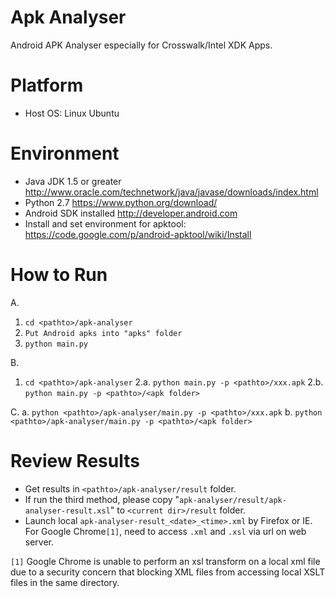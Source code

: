 # Apk Analyser
Android APK Analyser especially for Crosswalk/Intel XDK Apps.

# Platform
* Host OS: Linux Ubuntu

# Environment
* Java JDK 1.5 or greater http://www.oracle.com/technetwork/java/javase/downloads/index.html
* Python 2.7 https://www.python.org/download/
* Android SDK installed http://developer.android.com
* Install and set environment for apktool: https://code.google.com/p/android-apktool/wiki/Install

# How to Run
A.
  1. `cd <pathto>/apk-analyser`
  2. `Put Android apks into "apks" folder`
  3. `python main.py`

B.
  1. `cd <pathto>/apk-analyser`
  2.a. `python main.py -p <pathto>/xxx.apk`
  2.b. `python main.py -p <pathto>/<apk folder>`
	
C.
  a. `python <pathto>/apk-analyser/main.py -p <pathto>/xxx.apk`
  b. `python <pathto>/apk-analyser/main.py -p <pathto>/<apk folder>`
	
# Review Results
* Get results in `<pathto>/apk-analyser/result` folder.
* If run the third method, please copy "`apk-analyser/result/apk-analyser-result.xsl`" to `<current dir>/result` folder.
* Launch local `apk-analyser-result_<date>_<time>.xml` by Firefox or IE. For Google Chrome`[1]`, need to access `.xml` and `.xsl` via url on web server.

`[1]` Google Chrome is unable to perform an xsl transform on a local xml file due to a security concern that blocking XML files from accessing local XSLT files in the same directory.

